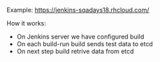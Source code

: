 Example: https://jenkins-sqadays18.rhcloud.com/

How it works:
* On Jenkins server we have configured build
* On each build-run build sends test data to etcd
* On next step build retrive data from etcd
